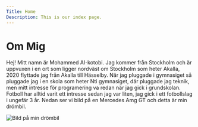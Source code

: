 ```yaml
---
Title: Home
Description: This is our index page.
---
```


Om Mig
==========================

Hej! Mitt namn är Mohammed Al-kotobi. Jag kommer från Stockholm och är uppvuxen i en ort som ligger nordväst om Stockholm som heter Akalla, 2020 flyttade jag från Akalla till Hässelby. När jag pluggade i gymnasiget så pluggade jag i en skola som heter Nti gymnasiget, där pluggade jag teknik, men mitt intresse för programering va redan när jag gick i grundskolan. Fotboll har alltid varit ett intresse sedan jag var liten, jag gick i ett fotbollslag i ungefär 3 år. Nedan ser vi bild på en Mercedes Amg GT och detta är min drömbil.

![Bild på min drömbil](%base_url%/assets/img/17c678_011.jpg)
